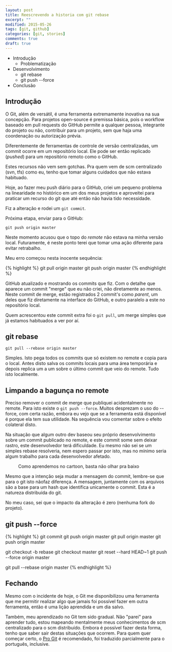 ```yaml
---
layout: post
title: Reescrevendo a historia com git rebase 
excerpt: ""
modified: 2015-05-26
tags: [git, github]
categories: [git, stories]
comments: true
draft: true
---
```


* Introdução
  * Problematização
* Desenvolvimento
  * git rebase
  * git push --force
* Conclusão

## Introdução

O Git, além de versátil, é uma ferramenta extremamente inovativa na sua concepção.
Para projetos open-source é premissa básica, pois o workflow baseado em pull requests
do GitHub permite a qualquer pessoa, integrante do projeto ou não, contribuir para um
projeto, sem que haja uma coordenação ou autorização prévia.

Diferentemente de ferramentas de controle de versão centralizadas, um commit ocorre em 
um repositório local. Ele pode ser então replicado (*pushed*) para um repositório remoto
como o GitHub.

Estes recursos não vem sem gotchas. Pra quem vem de scm centralizado (svn, tfs) como eu,
tenho que tomar alguns cuidados que não estava habituado. 

Hoje, ao fazer meu push diário para o GitHub, criei um pequeno problema na linearidade 
no histórico em um dos meus projetos e aproveitei para praticar um recurso do git
que até então não havia tido necessidade.

Fiz a alteração e rodei um `git commit`.

Próxima etapa, enviar para o GitHub:

    git push origin master
    
Neste momento acusou que o topo do *remote* não estava na minha versão local. Futuramente, é neste ponto terei que tomar uma ação diferente para evitar retrabalho.

Meu erro começou nesta inocente sequência:

{% highlight %}
git pull origin master
git push origin master
{% endhighlight %}

GitHub atualizado e mostrando os commits que fiz. Com o detalhe que aparece um commit "merge" que eu não criei, não diretamente ao menos. Neste commit de merge, estão registrados 2 commit's como *parent*, um deles que fiz diretamente na interface do GitHub, e outro paralelo a este no repositório local.

Quem acrescentou este commit extra foi o `git pull`, um merge simples que já estamos habituados a ver por aí.

## git rebase

    git pull --rebase origin master

Simples. Isto pega todos os commits que só existem no remote e copia para o local. Antes disto salva os commits locais para uma área temporária e depois replica um a um sobre o último commit que veio do remote. Tudo isto localmente.

## Limpando a bagunça no remote

Preciso remover o commit de merge que publiquei acidentalmente no remote. Para isto existe o `git push --force`. Muitos desprezam o uso do --force, com certa razão, embora eu vejo que se a ferramenta está disponível é porque ela tem sua utilidade. Na sequência vou comentar sobre o efeito colateral disto.

Na situação que algum outro dev baseou seu próprio desenvolvimento sobre um commit publicado no remote, e este commit some sem deixar rastro, este desenvolvedor terá dificuldade. Eu mesmo não sei se um simples rebase resolveria, nem espero passar por isto, mas no mínimo seria algum trabalho para cada desenvolvedor afetado.

<figure>
  <img src>
  <figcaption>Como aprendemos no cartoon, basta não olhar pra baixo</figcaption>
</figure>

Mesmo que a intenção seja mudar a mensagem do commit, lembre-se que para o git isto nãofaz diferença. A mensagem, juntamente com os arquivos são a base para um hash que identifica unicamente o commit. Esta é a natureza distribuída do git.

No meu caso, sei que o impacto da alteração é zero (nenhuma fork do projeto).

## git push --force

{% highlight %}
git commit
git push origin master
git pull origin master
git push origin master

git checkout -b rebase
git checkout master
git reset --hard HEAD~1
git push --force origin master

git pull --rebase origin master
{% endhighlight %}
    
## Fechando

Mesmo com o incidente de hoje, o Git me disponibilizou uma ferramenta que me permitir realizar algo
que jamais foi possível fazer em outra ferramenta, então é uma lição aprendida e um dia salvo.

Também, meu aprendizado no Git tem sido gradual. Não "parei" para aprender tudo, estou mapeando mentalmente meus conhecimentos de scm centralizado para o scm distribuído. Embora é possível fazer desta forma, tenho que saber sair destas situações que ocorrem. Para quem quer começar certo, o [Pro Git](https://git-scm.com/book/en/v2) é recomendado, foi traduzido parcialmente para o português, inclusive.

